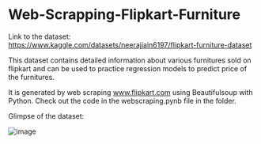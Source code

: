 # Web-Scrapping-Flipkart-Furniture

Link to the dataset: https://www.kaggle.com/datasets/neerajjain6197/flipkart-furniture-dataset

This dataset contains detailed information about various furnitures sold on flipkart and can be used to practice regression models to predict price of the furnitures.

It is generated by web scraping www.flipkart.com using Beautifulsoup with Python. Check out the code in the webscraping.pynb file in the folder.

Glimpse of the dataset:


![image](https://user-images.githubusercontent.com/107633529/193285573-443fabbe-c79e-4596-ba60-bcf6feb3cf71.png)
